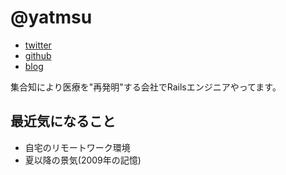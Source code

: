 # @yatmsu

- [twitter](https://twitter.com/yatmsu)
- [github](https://github.com/yatmsu)
- [blog](http://yatmsu.hatenablog.com/)

集合知により医療を"再発明"する会社でRailsエンジニアやってます。

## 最近気になること

* 自宅のリモートワーク環境
* 夏以降の景気(2009年の記憶)
